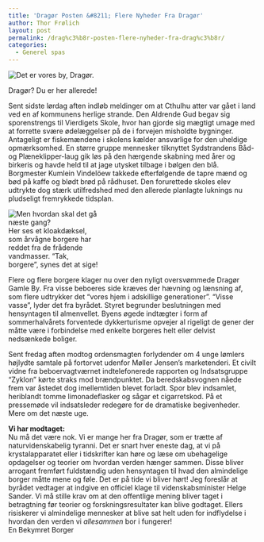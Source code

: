 ```yaml
---
title: 'Dragør Posten &#8211; Flere Nyheder Fra Dragør'
author: Thor Frølich
layout: post
permalink: /drag%c3%b8r-posten-flere-nyheder-fra-drag%c3%b8r/
categories:
  - Generel spas
---
```

<div class="bitImage bitRight" style="width: 228px">
  <img src="http://www.abekat.net/images/dragoerskilt.jpg" alt="Det er vores by, Dragør." /></p> <p>
    Dragør? Du er her allerede!
  </p>
</div>

Sent sidste lørdag aften indløb meldinger om at Cthulhu atter var gået i land ved en af kommunens herlige strande. Den Aldrende Gud begav sig sporenstrengs til Vierdigets Skole, hvor han gjorde sig mægtigt umage med at forrette svære ødelæggelser på de i forvejen misholdte bygninger. Antageligt er fiskemændene i skolens kælder ansvarlige for den uheldige opmærksomhed. <!--more-->En større gruppe mennesker tilknyttet Sydstrandens Båd- og Plæneklipper-laug gik løs på den hærgende skabning med årer og birkeris og havde held til at jage utysket tilbage i bølgen den blå. Borgmester Kumlein Vindelöew takkede efterfølgende de tapre mænd og bød på kaffe og blødt brød på rådhuset. Den forurettede skoles elev udtrykte dog stærk utilfredshed med den allerede planlagte luknings nu pludseligt fremrykkede tidsplan.

<div class="bitImage bitLeft" style="width: 186px">
  <img src="http://www.abekat.net/images/flooding.jpg" alt="Men hvordan skal det gå næste gang?" /><br /> Her ses et kloakdæksel, som årvågne borgere har reddet fra de frådende vandmasser. “Tak, borgere”, synes det at sige!
</div>

Flere og flere borgere klager nu over den nyligt oversvømmede Dragør Gamle By. Fra visse beboeres side kræves der hævning og lænsning af, som flere udtrykker det “vores hjem i adskillige generationer”. “Visse vasse”, lyder det fra byrådet. Styret begrunder beslutningen med hensyntagen til almenvellet. Byens øgede indtægter i form af sommerhalvårets forventede dykkerturisme opvejer al rigeligt de gener der måtte være i forbindelse med enkelte borgeres helt eller delvist nedsænkede boliger.

Sent fredag aften modtog ordensmagten forlydender om 4 unge lømlers højlydte samtale på fortorvet udenfor Møller Jensen’s marketenderi. Et civilt vidne fra beboervagtværnet indtelefonerede rapporten og Indsatsgruppe “Zyklon” kørte straks mod brændpunktet. Da beredskabsvognen nåede frem var åstedet dog imellemtiden blevet forladt. Spor blev indsamlet, heriblandt tomme limonadeflasker og sågar et cigarretskod. På et pressemøde vil indsatsleder redegøre for de dramatiske begivenheder. Mere om det næste uge.

**Vi har modtaget:**  
Nu må det være nok. Vi er mange her fra Dragør, som er trætte af naturvidenskabelig tyranni. Det er snart hver eneste dag, at vi på krystalapparatet eller i tidskrifter kan høre og læse om ubehagelige opdagelser og teorier om hvordan verden hænger sammen. Disse bliver arrogant fremført fuldstændig uden hensyntagen til hvad den almindelige borger måtte mene og føle. Det er på tide vi bliver hørt! Jeg foreslår at byrådet vedtager at indgive en officiel klage til videnskabsminister Helge Sander. Vi må stille krav om at den offentlige mening bliver taget i betragtning før teorier og forskningsresultater kan blive godtaget. Ellers risiskerer vi almindelige mennesker at blive sat helt uden for indflydelse i hvordan den verden vi *allesammen* bor i fungerer!  
En Bekymret Borger